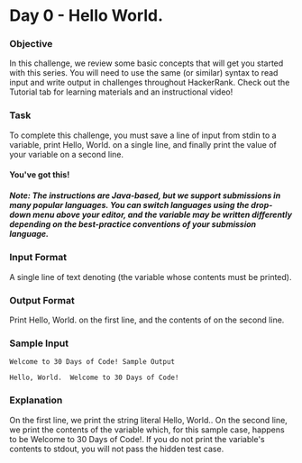 # Day 0 - Hello World.

### Objective 
In this challenge, we review some basic concepts that will get you started with this series. You will need to use the same (or similar) syntax to read input and write output in challenges throughout HackerRank. Check out the Tutorial tab for learning materials and an instructional video!

### Task 
To complete this challenge, you must save a line of input from stdin to a variable, print Hello, World. on a single line, and finally print the value of your variable on a second line.

#### You've got this!

##### Note: The instructions are Java-based, but we support submissions in many popular languages. You can switch languages using the drop-down menu above your editor, and the  variable may be written differently depending on the best-practice conventions of your submission language.

### Input Format

A single line of text denoting  (the variable whose contents must be printed).

### Output Format

Print Hello, World. on the first line, and the contents of  on the second line.

### Sample Input

` Welcome to 30 Days of Code!
Sample Output `

`Hello, World. 
Welcome to 30 Days of Code!` 

### Explanation

On the first line, we print the string literal Hello, World.. On the second line, we print the contents of the variable which, for this sample case, happens to be Welcome to 30 Days of Code!. If you do not print the variable's contents to stdout, you will not pass the hidden test case.
